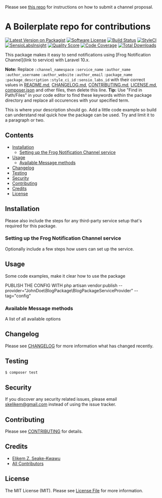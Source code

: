 Please see [this repo](https://github.com/laravel-notification-channels/channels) for instructions on how to submit a channel proposal.

# A Boilerplate repo for contributions

[![Latest Version on Packagist](https://img.shields.io/packagist/v/laravel-notification-channels/frog-notification-channel.svg?style=flat-square)](https://packagist.org/packages/laravel-notification-channels/frog-notification-channel)
[![Software License](https://img.shields.io/badge/license-MIT-brightgreen.svg?style=flat-square)](LICENSE.md)
[![Build Status](https://img.shields.io/travis/laravel-notification-channels/frog-notification-channel/master.svg?style=flat-square)](https://travis-ci.org/laravel-notification-channels/frog-notification-channel)
[![StyleCI](https://styleci.io/repos/:style_ci_id/shield)](https://styleci.io/repos/:style_ci_id)
[![SensioLabsInsight](https://img.shields.io/sensiolabs/i/:sensio_labs_id.svg?style=flat-square)](https://insight.sensiolabs.com/projects/:sensio_labs_id)
[![Quality Score](https://img.shields.io/scrutinizer/g/laravel-notification-channels/frog-notification-channel.svg?style=flat-square)](https://scrutinizer-ci.com/g/laravel-notification-channels/frog-notification-channel)
[![Code Coverage](https://img.shields.io/scrutinizer/coverage/g/laravel-notification-channels/frog-notification-channel/master.svg?style=flat-square)](https://scrutinizer-ci.com/g/laravel-notification-channels/frog-notification-channel/?branch=master)
[![Total Downloads](https://img.shields.io/packagist/dt/laravel-notification-channels/frog-notification-channel.svg?style=flat-square)](https://packagist.org/packages/laravel-notification-channels/frog-notification-channel)

This package makes it easy to send notifications using [Frog Notification Channel](link to service) with Laravel 10.x.

**Note:** Replace ```:channel_namespace``` ```:service_name``` ```:author_name``` ```:author_username``` ```:author_website``` ```:author_email``` ```:package_name``` ```:package_description``` ```:style_ci_id``` ```:sensio_labs_id``` with their correct values in [README.md](README.md), [CHANGELOG.md](CHANGELOG.md), [CONTRIBUTING.md](CONTRIBUTING.md), [LICENSE.md](LICENSE.md), [composer.json](composer.json) and other files, then delete this line.
**Tip:** Use "Find in Path/Files" in your code editor to find these keywords within the package directory and replace all occurences with your specified term.

This is where your description should go. Add a little code example so build can understand real quick how the package can be used. Try and limit it to a paragraph or two.



## Contents

- [Installation](#installation)
	- [Setting up the Frog Notification Channel service](#setting-up-the-frog-notification-channel-service)
- [Usage](#usage)
	- [Available Message methods](#available-message-methods)
- [Changelog](#changelog)
- [Testing](#testing)
- [Security](#security)
- [Contributing](#contributing)
- [Credits](#credits)
- [License](#license)


## Installation

Please also include the steps for any third-party service setup that's required for this package.

### Setting up the Frog Notification Channel service

Optionally include a few steps how users can set up the service.

## Usage

Some code examples, make it clear how to use the package

PUBLISH THE CONFIG WITH php artisan vendor:publish --provider="JohnDoe\BlogPackage\BlogPackageServiceProvider" --tag="config"

### Available Message methods

A list of all available options

## Changelog

Please see [CHANGELOG](CHANGELOG.md) for more information what has changed recently.

## Testing

``` bash
$ composer test
```

## Security

If you discover any security related issues, please email skelikem@gmail.com instead of using the issue tracker.

## Contributing

Please see [CONTRIBUTING](CONTRIBUTING.md) for details.

## Credits

- [Elikem Z. Seake-Kwawu](https://github.com/eskayamadeus)
- [All Contributors](../../contributors)

## License

The MIT License (MIT). Please see [License File](LICENSE.md) for more information.
